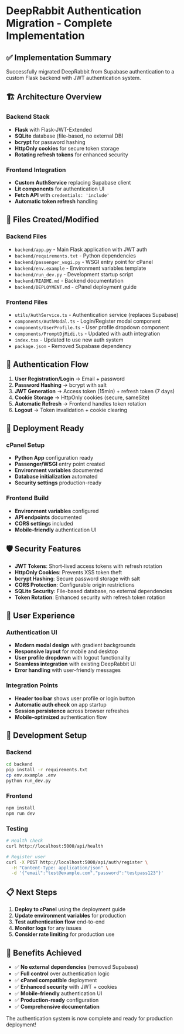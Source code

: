 # DeepRabbit Authentication Migration - Complete Implementation

## ✅ Implementation Summary

Successfully migrated DeepRabbit from Supabase authentication to a custom Flask backend with JWT authentication system.

## 🏗️ Architecture Overview

### Backend Stack
- **Flask** with Flask-JWT-Extended
- **SQLite** database (file-based, no external DB)
- **bcrypt** for password hashing
- **HttpOnly cookies** for secure token storage
- **Rotating refresh tokens** for enhanced security

### Frontend Integration
- **Custom AuthService** replacing Supabase client
- **Lit components** for authentication UI
- **Fetch API** with `credentials: 'include'`
- **Automatic token refresh** handling

## 📁 Files Created/Modified

### Backend Files
- `backend/app.py` - Main Flask application with JWT auth
- `backend/requirements.txt` - Python dependencies
- `backend/passenger_wsgi.py` - WSGI entry point for cPanel
- `backend/env.example` - Environment variables template
- `backend/run_dev.py` - Development startup script
- `backend/README.md` - Backend documentation
- `backend/DEPLOYMENT.md` - cPanel deployment guide

### Frontend Files
- `utils/AuthService.ts` - Authentication service (replaces Supabase)
- `components/AuthModal.ts` - Login/Register modal component
- `components/UserProfile.ts` - User profile dropdown component
- `components/PromptDjMidi.ts` - Updated with auth integration
- `index.tsx` - Updated to use new auth system
- `package.json` - Removed Supabase dependency

## 🔐 Authentication Flow

1. **User Registration/Login** → Email + password
2. **Password Hashing** → bcrypt with salt
3. **JWT Generation** → Access token (15min) + refresh token (7 days)
4. **Cookie Storage** → HttpOnly cookies (secure, sameSite)
5. **Automatic Refresh** → Frontend handles token rotation
6. **Logout** → Token invalidation + cookie clearing

## 🚀 Deployment Ready

### cPanel Setup
- **Python App** configuration ready
- **Passenger/WSGI** entry point created
- **Environment variables** documented
- **Database initialization** automated
- **Security settings** production-ready

### Frontend Build
- **Environment variables** configured
- **API endpoints** documented
- **CORS settings** included
- **Mobile-friendly** authentication UI

## 🛡️ Security Features

- **JWT Tokens**: Short-lived access tokens with refresh rotation
- **HttpOnly Cookies**: Prevents XSS token theft
- **bcrypt Hashing**: Secure password storage with salt
- **CORS Protection**: Configurable origin restrictions
- **SQLite Security**: File-based database, no external dependencies
- **Token Rotation**: Enhanced security with refresh token rotation

## 📱 User Experience

### Authentication UI
- **Modern modal design** with gradient backgrounds
- **Responsive layout** for mobile and desktop
- **User profile dropdown** with logout functionality
- **Seamless integration** with existing DeepRabbit UI
- **Error handling** with user-friendly messages

### Integration Points
- **Header toolbar** shows user profile or login button
- **Automatic auth check** on app startup
- **Session persistence** across browser refreshes
- **Mobile-optimized** authentication flow

## 🔧 Development Setup

### Backend
```bash
cd backend
pip install -r requirements.txt
cp env.example .env
python run_dev.py
```

### Frontend
```bash
npm install
npm run dev
```

### Testing
```bash
# Health check
curl http://localhost:5000/api/health

# Register user
curl -X POST http://localhost:5000/api/auth/register \
  -H "Content-Type: application/json" \
  -d '{"email":"test@example.com","password":"testpass123"}'
```

## 📋 Next Steps

1. **Deploy to cPanel** using the deployment guide
2. **Update environment variables** for production
3. **Test authentication flow** end-to-end
4. **Monitor logs** for any issues
5. **Consider rate limiting** for production use

## 🎯 Benefits Achieved

- ✅ **No external dependencies** (removed Supabase)
- ✅ **Full control** over authentication logic
- ✅ **cPanel compatible** deployment
- ✅ **Enhanced security** with JWT + cookies
- ✅ **Mobile-friendly** authentication UI
- ✅ **Production-ready** configuration
- ✅ **Comprehensive documentation**

The authentication system is now complete and ready for production deployment!



